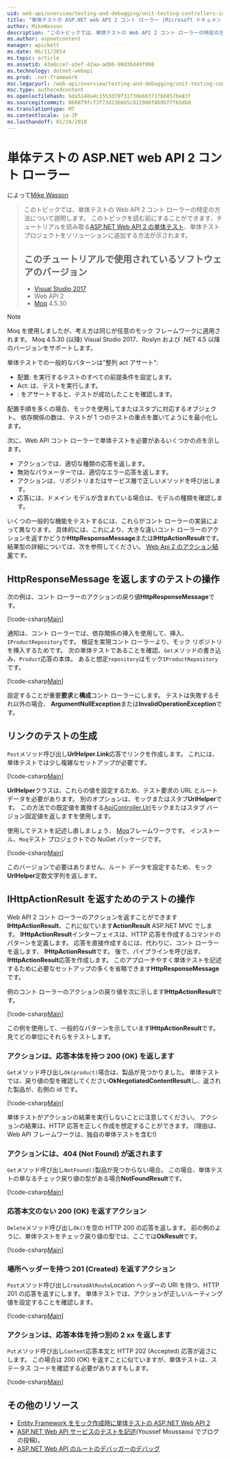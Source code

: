 ```yaml
---
uid: web-api/overview/testing-and-debugging/unit-testing-controllers-in-web-api
title: "単体テストの ASP.NET web API 2 コント ローラー |Microsoft ドキュメント"
author: MikeWasson
description: "このトピックでは、単体テストの Web API 2 コント ローラーの特定の方法について説明します。 このトピックを読む前に単位のチュートリアルを読みたい場合があります."
ms.author: aspnetcontent
manager: wpickett
ms.date: 06/11/2014
ms.topic: article
ms.assetid: 43a6cce7-a3ef-42aa-ad06-90d36d49f098
ms.technology: dotnet-webapi
ms.prod: .net-framework
msc.legacyurl: /web-api/overview/testing-and-debugging/unit-testing-controllers-in-web-api
msc.type: authoredcontent
ms.openlocfilehash: bda5148a4c1553d70f3173de66371fbb8576e83f
ms.sourcegitcommit: 060879fcf3f73d2366b5c811986f8695fff65db8
ms.translationtype: MT
ms.contentlocale: ja-JP
ms.lasthandoff: 01/24/2018
---
```

<a name="unit-testing-controllers-in-aspnet-web-api-2"></a>単体テストの ASP.NET web API 2 コント ローラー
====================
によって[Mike Wasson](https://github.com/MikeWasson)

> このトピックでは、単体テストの Web API 2 コント ローラーの特定の方法について説明します。 このトピックを読む前にすることができます、チュートリアルを読み取る[ASP.NET Web API 2 の単体テスト](unit-testing-with-aspnet-web-api.md)、単体テスト プロジェクトをソリューションに追加する方法が示されます。
> 
> ## <a name="software-versions-used-in-the-tutorial"></a>このチュートリアルで使用されているソフトウェアのバージョン
> 
> - [Visual Studio 2017](https://www.visualstudio.com/vs/)
> - Web API 2
> - [Moq](https://github.com/Moq) 4.5.30

> [!NOTE]
> Moq を使用しましたが、考え方は同じが任意のモック フレームワークに適用されます。 Moq 4.5.30 (以降) Visual Studio 2017、Roslyn および .NET 4.5 以降のバージョンをサポートします。

単体テストでの一般的なパターンは&quot;整列 act アサート&quot;:

- 配置: を実行するテストのすべての前提条件を設定します。
- Act: は、テストを実行します。
- : をアサートすると、テストが成功したことを確認します。

配置手順を多くの場合、モックを使用してまたはスタブに対応するオブジェクト。 依存関係の数は、テストが 1 つのテストの重点を置いてようにを最小化します。

次に、Web API コント ローラーで単体テストを必要があるいくつかの点を示します。

- アクションでは、適切な種類の応答を返します。
- 無効なパラメーターでは、適切なエラー応答を返します。
- アクションは、リポジトリまたはサービス層で正しいメソッドを呼び出します。
- 応答には、ドメイン モデルが含まれている場合は、モデルの種類を確認します。

いくつの一般的な機能をテストするには、これらがコント ローラーの実装によって異なります。 具体的には、これにより、大きな違いコント ローラーのアクションを返すかどうか**HttpResponseMessage**または**IHttpActionResult**です。 結果型の詳細については、次を参照してください。 [Web Api 2 のアクション結果](../getting-started-with-aspnet-web-api/action-results.md)です。

## <a name="testing-actions-that-return-httpresponsemessage"></a>HttpResponseMessage を返しますのテストの操作

次の例は、コント ローラーのアクションの戻り値**HttpResponseMessage**です。

[!code-csharp[Main](unit-testing-controllers-in-web-api/samples/sample1.cs)]

通知は、コント ローラーでは、依存関係の挿入を使用して、挿入、`IProductRepository`です。 検証を実現コント ローラーより、モック リポジトリを挿入するためです。 次の単体テストであることを確認、`Get`メソッドの書き込み、`Product`応答の本体。 あると想定`repository`はモック`IProductRepository`です。

[!code-csharp[Main](unit-testing-controllers-in-web-api/samples/sample2.cs)]

設定することが重要**要求**と**構成**コント ローラーにします。 テストは失敗するそれ以外の場合、 **ArgumentNullException**または**InvalidOperationException**です。

## <a name="testing-link-generation"></a>リンクのテストの生成

`Post`メソッド呼び出し**UrlHelper.Link**応答でリンクを作成します。 これには、単体テストでは少し複雑なセットアップが必要です。

[!code-csharp[Main](unit-testing-controllers-in-web-api/samples/sample3.cs)]

**UrlHelper**クラスは、これらの値を設定するため、テスト要求の URL とルート データを必要があります。 別のオプションは、モックまたはスタブ**UrlHelper**です。 この方法での既定値を置換する[ApiController.Url](https://msdn.microsoft.com/library/system.web.http.apicontroller.url.aspx)モックまたはスタブ バージョン固定値を返しますを使用します。

使用してテストを記述し直しましょう、 [Moq](https://github.com/Moq)フレームワークです。 インストール、`Moq`テスト プロジェクトでの NuGet パッケージです。

[!code-csharp[Main](unit-testing-controllers-in-web-api/samples/sample4.cs)]

このバージョンで必要はありません、ルート データを設定するため、モック**UrlHelper**定数文字列を返します。


## <a name="testing-actions-that-return-ihttpactionresult"></a>IHttpActionResult を返すためのテストの操作

Web API 2 コント ローラーのアクションを返すことができます**IHttpActionResult**、これに似ています**ActionResult** ASP.NET MVC でします。 **IHttpActionResult**インターフェイスは、HTTP 応答を作成するコマンドのパターンを定義します。 応答を直接作成するには、代わりに、コント ローラーを返します、 **IHttpActionResult**です。 後で、パイプラインを呼び出す、 **IHttpActionResult**応答を作成します。 このアプローチやすく単体テストを記述するために必要なセットアップの多くを省略できます**HttpResponseMessage**です。

例のコント ローラーのアクションの戻り値を次に示します**IHttpActionResult**です。

[!code-csharp[Main](unit-testing-controllers-in-web-api/samples/sample5.cs)]

この例を使用して、一般的なパターンを示しています**IHttpActionResult**です。 見てどの単位にそれらをテストします。

### <a name="action-returns-200-ok-with-a-response-body"></a>アクションは、応答本体を持つ 200 (OK) を返します

`Get`メソッド呼び出し`Ok(product)`場合は、製品が見つかりました。 単体テストでは、戻り値の型を確認してください**OkNegotiatedContentResult**し、返された製品が、右側の id です。

[!code-csharp[Main](unit-testing-controllers-in-web-api/samples/sample6.cs)]

単体テストがアクションの結果を実行しないことに注意してください。 アクションの結果は、HTTP 応答を正しく作成を想定することができます。 (理由は、Web API フレームワークは、独自の単体テストを含む!)

### <a name="action-returns-404-not-found"></a>アクションには、404 (Not Found) が返されます

`Get`メソッド呼び出し`NotFound()`製品が見つからない場合。 この場合、単体テストの単なるチェック戻り値の型がある場合**NotFoundResult**です。

[!code-csharp[Main](unit-testing-controllers-in-web-api/samples/sample7.cs)]

### <a name="action-returns-200-ok-with-no-response-body"></a>応答本文のない 200 (OK) を返すアクション

`Delete`メソッド呼び出し`Ok()`を空の HTTP 200 の応答を返します。 前の例のように、単体テストをチェック戻り値の型では、ここでは**OkResult**です。

[!code-csharp[Main](unit-testing-controllers-in-web-api/samples/sample8.cs)]

### <a name="action-returns-201-created-with-a-location-header"></a>場所ヘッダーを持つ 201 (Created) を返すアクション

`Post`メソッド呼び出し`CreatedAtRoute`Location ヘッダーの URI を持つ、HTTP 201 の応答を返すにします。 単体テストでは、アクションが正しいルーティング値を設定することを確認します。

[!code-csharp[Main](unit-testing-controllers-in-web-api/samples/sample9.cs)]

### <a name="action-returns-another-2xx-with-a-response-body"></a>アクションは、応答本体を持つ別の 2 xx を返します

`Put`メソッド呼び出し`Content`応答本文と HTTP 202 (Accepted) 応答が返さにします。 この場合は 200 (OK) を返すことに似ていますが、単体テストは、ステータス コードを確認する必要がありますもします。

[!code-csharp[Main](unit-testing-controllers-in-web-api/samples/sample10.cs)]

## <a name="additional-resources"></a>その他のリソース

- [Entity Framework をモック作成時に単体テストの ASP.NET Web API 2](mocking-entity-framework-when-unit-testing-aspnet-web-api-2.md)
- [ASP.NET Web API サービスのテストを記述](https://blogs.msdn.com/b/youssefm/archive/2013/01/28/writing-tests-for-an-asp-net-webapi-service.aspx)(Youssef Moussaoui でブログの投稿)。
- [ASP.NET Web API のルートのデバッガーのデバッグ](https://blogs.msdn.com/b/webdev/archive/2013/04/04/debugging-asp-net-web-api-with-route-debugger.aspx)
